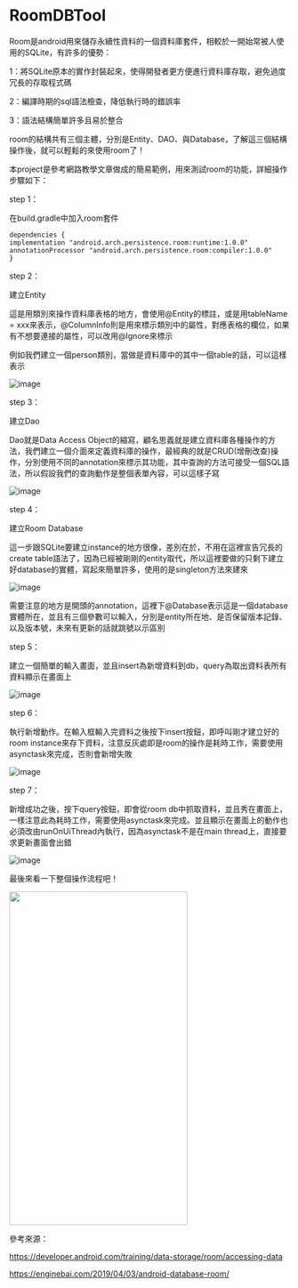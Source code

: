 # RoomDBTool

Room是android用來儲存永續性資料的一個資料庫套件，相較於一開始常被人使用的SQLite，有許多的優勢：

1：將SQLite原本的實作封裝起來，使得開發者更方便進行資料庫存取，避免過度冗長的存取程式碼

2：編譯時期的sql語法檢查，降低執行時的錯誤率

3：語法結構簡單許多且易於整合


room的結構共有三個主體，分別是Entity、DAO、與Database，了解這三個結構操作後，就可以輕鬆的來使用room了！



本project是參考網路教學文章做成的簡易範例，用來測試room的功能，詳細操作步驟如下：

step 1：

在build.gradle中加入room套件

    dependencies {
    implementation "android.arch.persistence.room:runtime:1.0.0"
    annotationProcessor "android.arch.persistence.room:compiler:1.0.0"
    }


step 2：

建立Entity

這是用類別來操作資料庫表格的地方，會使用@Entity的標註，或是用tableName = xxx來表示，@ColumnInfo則是用來標示類別中的屬性，對應表格的欄位，如果有不想要連接的屬性，可以改用@Ignore來標示

例如我們建立一個person類別，當做是資料庫中的其中一個table的話，可以這樣表示

![image](https://github.com/LucaLin/RoomDBTool/blob/main/screenshots/1.PNG)

step 3：

建立Dao

Dao就是Data Access Object的縮寫，顧名思義就是建立資料庫各種操作的方法，我們建立一個介面來定義資料庫的操作，最經典的就是CRUD(增刪改查)操作，分別使用不同的annotation來標示其功能，其中查詢的方法可接受一個SQL語法，所以假設我們的查詢動作是整個表單內容，可以這樣子寫

![image](https://github.com/LucaLin/RoomDBTool/blob/main/screenshots/2.PNG)

step 4：

建立Room Database

這一步跟SQLite要建立instance的地方很像，差別在於，不用在這裡宣告冗長的create table語法了，因為已經被剛剛的entity取代，所以這裡要做的只剩下建立好database的實體，寫起來簡單許多，使用的是singleton方法來建來

![image](https://github.com/LucaLin/RoomDBTool/blob/main/screenshots/3.PNG)

需要注意的地方是開頭的annotation，這裡下@Database表示這是一個database實體所在，並且有三個參數可以輸入，分別是entity所在地、是否保留版本記錄、以及版本號，未來有更新的話就跳號以示區別

step 5：

建立一個簡單的輸入畫面，並且insert為新增資料到db，query為取出資料表所有資料顯示在畫面上

![image](https://github.com/LucaLin/RoomDBTool/blob/main/screenshots/4.PNG)


step 6：

執行新增動作。在輸入框輸入完資料之後按下insert按鈕，即呼叫剛才建立好的room instance來存下資料，注意反灰處即是room的操作是耗時工作，需要使用asynctask來完成，否則會新增失敗

![image](https://github.com/LucaLin/RoomDBTool/blob/main/screenshots/5.PNG)

step 7：

新增成功之後，按下query按鈕，即會從room db中抓取資料，並且秀在畫面上，一樣注意此為耗時工作，需要使用asynctask來完成。並且顯示在畫面上的動作也必須改由runOnUiThread內執行，因為asynctask不是在main thread上，直接要求更新畫面會出錯

![image](https://github.com/LucaLin/RoomDBTool/blob/main/screenshots/6.PNG)

最後來看一下整個操作流程吧！

<img src="https://github.com/LucaLin/RoomDBTool/blob/main/screenshots/sample.gif" width="320" height="600"/>

參考來源：

https://developer.android.com/training/data-storage/room/accessing-data

https://enginebai.com/2019/04/03/android-database-room/
